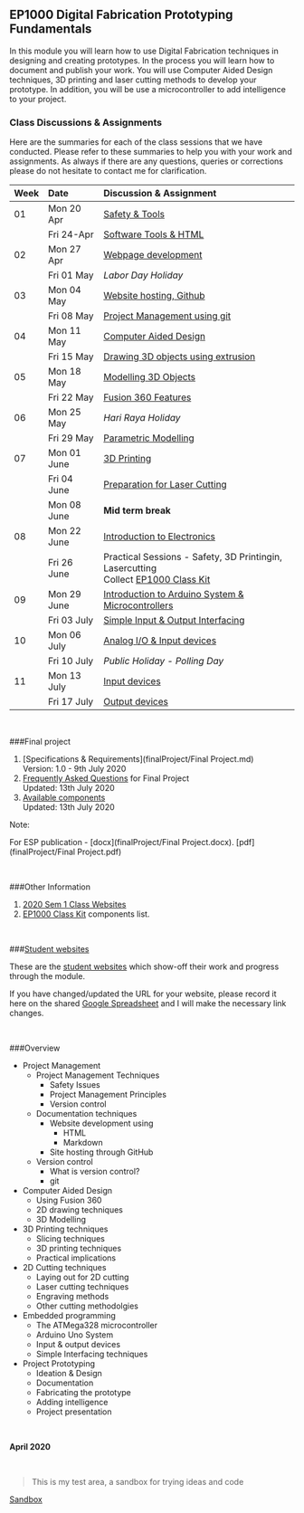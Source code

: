 ## EP1000 Digital Fabrication Prototyping Fundamentals

In this module you will learn how to use Digital Fabrication techniques in designing and creating prototypes.  In the process you will learn how to
document and publish your work.  You will use Computer Aided Design techniques, 3D printing and laser cutting methods to develop your prototype.  In addition,
you will be use a microcontroller to add intelligence to your project.

### Class Discussions & Assignments

Here are the summaries for each of the class sessions that we have conducted.  Please refer to these summaries to help you with your work and assignments.  As always if there are any questions, queries or corrections please do not hesitate to contact me for clarification.

|Week  |**Date**    | **Discussion & Assignment**       |
|:---|:---------- |:----------------------------------|
|01  |Mon 20 Apr  |[Safety & Tools](01_project_management.md) |
|    |Fri 24-Apr  |[Software Tools & HTML](01_project_management.md)|
|02  |Mon 27 Apr  |[Webpage development](02_documentation_techniques.md)|
|    |Fri 01 May  |*Labor Day Holiday*|
|03  |Mon 04 May  |[Website hosting, Github](025_website_development.md)|
|    |Fri 08 May  |[Project Management using git](03_version_control.md)|
|04  |Mon 11 May  |[Computer Aided Design](04_CAD.md)|
|    |Fri 15 May  |[Drawing 3D objects using extrusion](05_Fusion360.md)|
|05  |Mon 18 May  |[Modelling 3D Objects](06_3dmodelling.md)|
|    |Fri 22 May  |[Fusion 360 Features](07_F360Features.md)|
|06  |Mon 25 May  |*Hari Raya Holiday*|
|    |Fri 29 May  |[Parametric Modelling](08_ParametricDesign.md)|
|07  |Mon 01 June |[3D Printing](09_3DPrinting.md)|
|    |Fri 04 June |[Preparation for Laser Cutting](10_PrepLaserCutting.md)|
|    |Mon 08 June |**Mid term break**|
|08  |Mon 22 June |[Introduction to Electronics](11_Electronics.md) |
|    |Fri 26 June |Practical Sessions - Safety, 3D Printingin, Lasercutting<br>Collect [EP1000 Class Kit](ep1000_class_kit.md)|
|09  |Mon 29 June |[Introduction to Arduino System & Microcontrollers](Embedded_Programming_with_Arduino.pdf)|
|    |Fri 03 July |[Simple Input & Output Interfacing](12_arduinoprogramming.md) |
|10  |Mon 06 July |[Analog I/O & Input devices](13_AnalogIO.md)|
|    |Fri 10 July |*Public Holiday - Polling Day*|
|11  |Mon 13 July |[Input devices](14_InputDevices.md)|
|    |Fri 17 July |[Output devices](15_OutputDevices.md)|

&nbsp;

###Final project

1.  [Specifications & Requirements](finalProject/Final Project.md)    
    Version: 1.0 - 9th July 2020
2.  [Frequently Asked Questions](finalProject/faq.md) for Final Project    
    Updated: 13th July 2020
3.  [Available components](finalProject/component_list.md)    
    Updated: 13th July 2020

Note:

For ESP publication - [docx](finalProject/Final Project.docx). [pdf](finalProject/Final Project.pdf)


&nbsp;

###Other Information

1.  [2020 Sem 1 Class Websites](2020S1_students.md)
2.  [EP1000 Class Kit](ep1000classkit.md) components list.


&nbsp;

###[Student websites](2020S1_students.md)

These are the [student websites](2020S1_students.md) which show-off their work and progress through the module.

If you have changed/updated the URL for your website, please record it here on the shared [Google Spreadsheet](https://drive.google.com/file/d/1X9X7FhpFlZU25ybGc4Znd4XozB-3NqZJ/view?usp=sharing) and I will make the necessary link changes.

&nbsp;

###Overview

* Project Management
    * Project Management Techniques
        * Safety Issues
        * Project Management Principles
        * Version control
    * Documentation techniques
        * Website development using
            * HTML
            * Markdown
        * Site hosting through GitHub
    + Version control
        + What is version control?
        + git
* Computer Aided Design
    * Using Fusion 360
    * 2D drawing techniques
    * 3D Modelling
* 3D Printing techniques
    * Slicing techniques
    * 3D printing techniques
    * Practical implications
* 2D Cutting techniques
    * Laying out for 2D cutting
    * Laser cutting techniques
    * Engraving methods
    * Other cutting methodolgies
* Embedded programming
    * The ATMega328 microcontroller
    * Arduino Uno System
    * Input & output devices
    * Simple Interfacing techniques
* Project Prototyping
    * Ideation & Design
    * Documentation
    * Fabricating the prototype
    * Adding intelligence
    * Project presentation

&nbsp;

**April 2020**


&nbsp;

> This is my test area, a sandbox for trying ideas and code

[Sandbox](sandbox.md)
